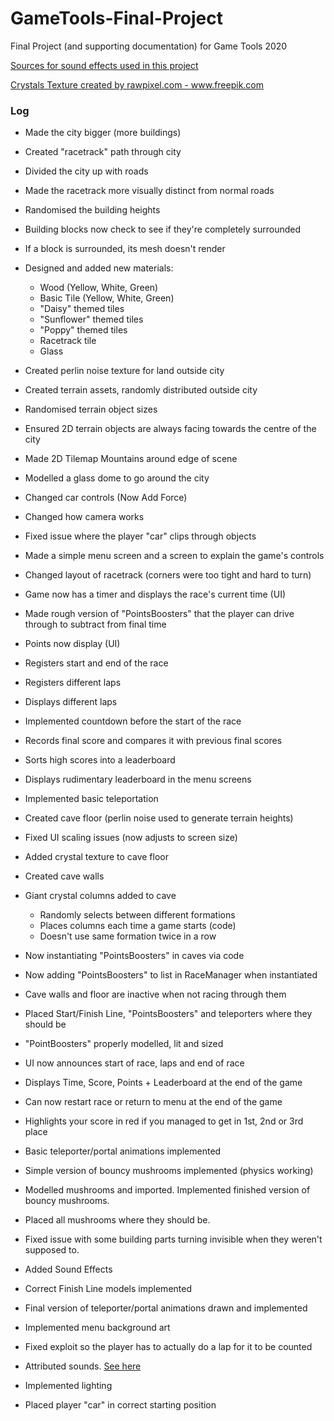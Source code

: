 # GameTools-Final-Project
Final Project (and supporting documentation) for Game Tools 2020

[Sources for sound effects used in this project](SoundCredits.md)

<a href="https://www.freepik.com/free-photos-vectors/background">Crystals Texture created by rawpixel.com - www.freepik.com</a>

### Log

* Made the city bigger (more buildings)

* Created "racetrack" path through city

* Divided the city up with roads

* Made the racetrack more visually distinct from normal roads

* Randomised the building heights

* Building blocks now check to see if they're completely surrounded

* If a block is surrounded, its mesh doesn't render

* Designed and added new materials:
  - Wood (Yellow, White, Green)
  - Basic Tile (Yellow, White, Green)
  - "Daisy" themed tiles
  - "Sunflower" themed tiles
  - "Poppy" themed tiles
  - Racetrack tile
  - Glass

* Created perlin noise texture for land outside city

* Created terrain assets, randomly distributed outside city 

* Randomised terrain object sizes

* Ensured 2D terrain objects are always facing towards the centre of the city

* Made 2D Tilemap Mountains around edge of scene

* Modelled a glass dome to go around the city

* Changed car controls (Now Add Force)

* Changed how camera works

* Fixed issue where the player "car" clips through objects

* Made a simple menu screen and a screen to explain the game's controls

* Changed layout of racetrack (corners were too tight and hard to turn)

* Game now has a timer and displays the race's current time (UI)

* Made rough version of "PointsBoosters" that the player can drive through to subtract from final time

* Points now display (UI)

* Registers start and end of the race

* Registers different laps

* Displays different laps

* Implemented countdown before the start of the race

* Records final score and compares it with previous final scores

* Sorts high scores into a leaderboard

* Displays rudimentary leaderboard in the menu screens

* Implemented basic teleportation 

* Created cave floor (perlin noise used to generate terrain heights)

* Fixed UI scaling issues (now adjusts to screen size)

* Added crystal texture to cave floor

* Created cave walls

* Giant crystal columns added to cave
  - Randomly selects between different formations
  - Places columns each time a game starts (code)
  - Doesn't use same formation twice in a row

* Now instantiating "PointsBoosters" in caves via code

* Now adding "PointsBoosters" to list in RaceManager when instantiated

* Cave walls and floor are inactive when not racing through them

* Placed Start/Finish Line, "PointsBoosters" and teleporters where they should be

* "PointBoosters" properly modelled, lit and sized 

* UI now announces start of race, laps and end of race

* Displays Time, Score, Points + Leaderboard at the end of the game

* Can now restart race or return to menu at the end of the game

* Highlights your score in red if you managed to get in 1st, 2nd or 3rd place

* Basic teleporter/portal animations implemented

* Simple version of bouncy mushrooms implemented (physics working)

* Modelled mushrooms and imported. Implemented finished version of bouncy mushrooms.

* Placed all mushrooms where they should be.

* Fixed issue with some building parts turning invisible when they weren't supposed to.

* Added Sound Effects

* Correct Finish Line models implemented

* Final version of teleporter/portal animations drawn and implemented

* Implemented menu background art

* Fixed exploit so the player has to actually do a lap for it to be counted

* Attributed sounds. [See here](SoundCredits.md)

* Implemented lighting

* Placed player "car" in correct starting position